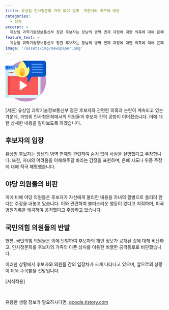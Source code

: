 ```yaml
---
title: 유상임 인사청문회 거짓 없이 설명  자진사퇴 촉구에 대응
categories:
  - 정치
excerpt: >
  유상임 과학기술정보통신부 장관 후보자는 장남의 병역 면제 과정에 대한 의혹에 대해 은폐 시도가 없었고, 진실을 모든 의원에게 거짓없이 설명했다고 주장했다. 야당 의원들은 미국 입원과 마리화나 흡입 의혹을 제기했지만, 후보자는 병원기록은 사실에 부합하며, 가족의 어려움을 이해해주길 부탁한다고 호소했다. 이에 국민의힘 의원들은 야당을 비판하며 가족의 어려움을 이용한 공격은 반인륜적이고 명예훼손이라고 주장했다.
feature_text: >
  유상임 과학기술정보통신부 장관 후보자는 장남의 병역 면제 과정에 대한 의혹에 대해 은폐 시도가 없었고, 진실을 모든 의원에게 거짓없이 설명했다고 주장했다. 야당 의원들은 미국 입원과 마리화나 흡입 의혹을 제기했지만, 후보자는 병원기록은 사실에 부합하며, 가족의 어려움을 이해해주길 부탁한다고 호소했다. 이에 국민의힘 의원들은 야당을 비판하며 가족의 어려움을 이용한 공격은 반인륜적이고 명예훼손이라고 주장했다.
image: '/assets/img/newspaper.png'
---
```


<p><img src="/assets/img/news.png" alt="rentncar 속보" /></p>

<p>[서론]
유상임 과학기술정보통신부 장관 후보자와 관련한 의혹과 논란이 계속되고 있는 가운데, 과방위 인사청문회에서의 의원들과 후보자 간의 공방이 이어졌습니다. 이에 대한 상세한 내용을 알아보도록 하겠습니다.</p>

<h2>후보자의 입장</h2>

<p>유상임 후보자는 장남의 병역 면제와 관련하여 숨김 없이 사실을 설명했다고 주장합니다. 또한, 자녀의 어려움을 이해해주길 바라는 감정을 표현하며, 은폐 시도나 위증 주장에 대해 적극 해명했습니다.</p>

<h2>야당 의원들의 비판</h2>

<p>이에 비해 야당 의원들은 후보자가 자신에게 불리한 내용을 자녀의 질병으로 돌리려 한다는 주장을 내놓고 있습니다. 이와 관련하여 불미스러운 행동이 있다고 지적하며, 미국 병원기록을 왜곡하여 공격했다고 주장하고 있습니다.</p>

<h2>국민의힘 의원들의 반발</h2>

<p>한편, 국민의힘 의원들은 이에 반발하여 후보자의 개인 정보가 공개된 것에 대해 비난하고, 인사청문회를 후보자의 가족의 아픈 상처를 이용한 비열한 공격통로로 비판했습니다.</p>

<p>이러한 상황에서 후보자와 의원들 간의 입장차가 크게 나타나고 있으며, 앞으로의 상황이 더욱 주목받을 전망입니다.</p>

<p>[서식적용]</p>

<p data-ke-size="size16">&nbsp;</p>
유용한 생활 정보가 필요하시다면, <a href="https://qoogle.tistory.com" rel="dofollow">qoogle.tistory.com</a>


